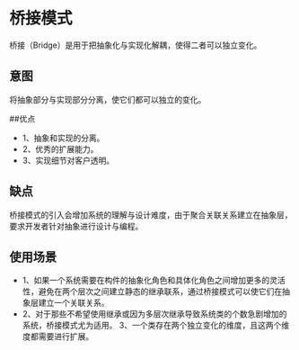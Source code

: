 # 桥接模式
桥接（Bridge）是用于把抽象化与实现化解耦，使得二者可以独立变化。

## 意图
将抽象部分与实现部分分离，使它们都可以独立的变化。

##优点
- 1、抽象和实现的分离。
- 2、优秀的扩展能力。
- 3、实现细节对客户透明。

## 缺点
桥接模式的引入会增加系统的理解与设计难度，由于聚合关联关系建立在抽象层，要求开发者针对抽象进行设计与编程。

## 使用场景 
- 1、如果一个系统需要在构件的抽象化角色和具体化角色之间增加更多的灵活性，避免在两个层次之间建立静态的继承联系，通过桥接模式可以使它们在抽象层建立一个关联关系。 
- 2、对于那些不希望使用继承或因为多层次继承导致系统类的个数急剧增加的系统，桥接模式尤为适用。 3、一个类存在两个独立变化的维度，且这两个维度都需要进行扩展。